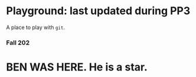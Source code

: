 # Playground: last updated during PP3

A place to play with `git`.

### Fall 202

# BEN WAS HERE. He is a star.
